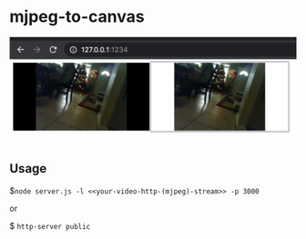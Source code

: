 # mjpeg-to-canvas

<img src='screenshot.png'>
  
## Usage

$`node server.js -l <<your-video-http-(mjpeg)-stream>> -p 3000`

or

$ `http-server public`


